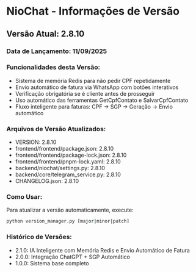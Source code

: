 # NioChat - Informações de Versão

## Versão Atual: 2.8.10

### Data de Lançamento: 11/09/2025

### Funcionalidades desta Versão:
- Sistema de memória Redis para não pedir CPF repetidamente
- Envio automático de fatura via WhatsApp com botões interativos
- Verificação obrigatória se é cliente antes de prosseguir
- Uso automático das ferramentas GetCpfContato e SalvarCpfContato
- Fluxo inteligente para faturas: CPF → SGP → Geração → Envio automático

### Arquivos de Versão Atualizados:
- VERSION: 2.8.10
- frontend/frontend/package.json: 2.8.10
- frontend/frontend/package-lock.json: 2.8.10
- frontend/frontend/pnpm-lock.yaml: 2.8.10
- backend/niochat/settings.py: 2.8.10
- backend/core/telegram_service.py: 2.8.10
- CHANGELOG.json: 2.8.10

### Como Usar:
Para atualizar a versão automaticamente, execute:
```bash
python version_manager.py [major|minor|patch]
```

### Histórico de Versões:
- 2.1.0: IA Inteligente com Memória Redis e Envio Automático de Fatura
- 2.0.0: Integração ChatGPT + SGP Automático
- 1.0.0: Sistema base completo
